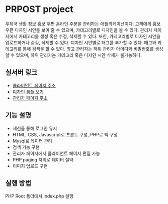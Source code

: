 # PRPOST project

우체국 생활 정보 홍보 우편 온라인 주문을 관리하는 애플리케이션이다. 고객에게 홍보 우편 디자인 시안을 보여 줄 수 있으며, 카테고리별로 디자인을 볼 수 있다. 관리자 페이지에서 카테고리를 생성 혹은 수정, 삭제할 수 있다. 또한, 카테고리별로 디자인 시안을 업로드하거나 숨김, 삭제할 수 있다. 디자인 시안별로 태그를 추가할 수 있다. 태그와 카테고리를 통해 검색을 할 수 있다. 최고 관리자는 하위 관리자 아이디와 비밀번호를 생성할 수 있으며, 하위 관리자는 카테고리 혹은 디자인 시안 삭제가 불가능하다.

## 실서버 링크

- [클라이언트 페이지 주소](http://114.200.199.133/)
- [디자인 샘플 보기](http://114.200.199.133/templet_list.php?page=1)
- [관리자 페이지 주소](http://114.200.199.133/manage_login.php)

## 기능 설명

- 세션을 통해 로그인 유지
- HTML, CSS, Javascript로 프론트 구성, PHP로 백 구성
- Mysql로 데이터 관리
- 검색 기능 구현
- 관리자 페이지에서 클라이언트 페이지 편집 가능
- PHP paging 처리로 데이터 절약
- 이미지 업로드 구현

## 실행 방법

PHP Root 폴더에서 index.php 실행
